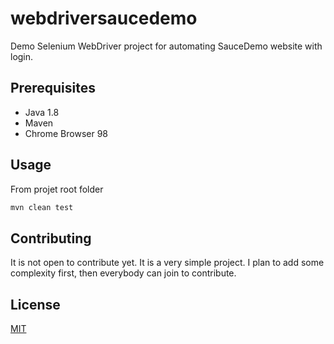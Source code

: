 # webdriversaucedemo
Demo Selenium WebDriver project for automating SauceDemo website with login.

## Prerequisites

- Java 1.8
- Maven
- Chrome Browser 98


## Usage
From projet root folder

```bash
mvn clean test
```

## Contributing
It is not open to contribute yet. It is a very simple project. I plan to add some complexity first, then everybody can join to contribute.


## License
[MIT](https://choosealicense.com/licenses/mit/)
